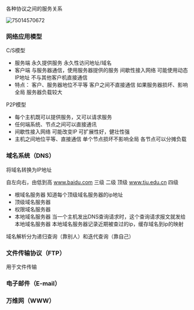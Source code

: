 各种协议之间的服务关系

![75014570672](C:\Users\30875\AppData\Local\Temp\1750145706720.png)

### 网络应用模型

C/S模型

- 服务端
  永久提供服务
  永久性访问地址/域名
- 客户端
  与服务器通信，使用服务器提供的服务
  间歇性接入网络
  可能使用动态IP地址
  不与其他客户机直接通信
- 特点：
  客户、服务器地位不平等
  客户之间不直接通信
  如果服务器损坏、影响全局
  服务器负载较大

P2P模型

- 每个主机既可以提供服务，又可以请求服务
- 任何端系统、节点之间可以直接通讯
- 间歇性接入网络
  可能改变IP
  可扩展性好，健壮性强
- 主机之间地位平等、直接通信
  单个节点损坏不影响全局
  各节点可以分摊负载

### 域名系统（DNS）

将域名转换为IP地址

自左向右，由低到高
www.baidu.com
三级   二级   顶级
www.tju.edu.cn
四级

- 根域名服务器
  知道每个顶级域名服务器的ip地址
- 顶级域名服务器
- 权限域名服务器
- 本地域名服务器
  当一个主机发出DNS查询请求时，这个查询请求报文就发给本地域名服务器
  本地域名服务器记录近期被查过的ip，缓存域名到ip的映射

域名解析分为递归查询（靠别人）和迭代查询（靠自己）

### 文件传输协议（FTP）

用于文件传输

### 电子邮件（E-mail）

### 万维网（WWW）